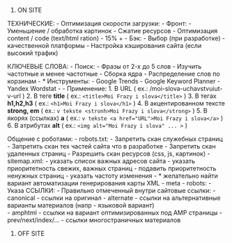 1. ON SITE

ТЕХНИЧЕСКИЕ:
    - Оптимизация скорости загрузки:
      - Фронт:
        - Уменьшение / обработка картинок
        - Сжатие ресурсов
        - Оптимизация content / code (text/html ration) - 15% +
      - Бэк:
        - Выбор (при разработке) - качественной платформы
        - Настройка кэширования сайта (если высокий трафик)  

КЛЮЧЕВЫЕ СЛОВА:
    - Поиск:
      - Фразы от 2-х до 5 слов
      - Изучить частотные и менее частотные
      - Сборка ядра
      - Распределение слов по корзинам
      - * Инструменты:
        - Google Trends
        - Google Keyword Planner
        - Yandex Wordstat
        - 
    - Применение:
      1. В URL ( ex.: /moi-slova-uchavstvuiut-v-url ) 
      2. В теге **title** ( ex.: ```<title>Moi Frazy i slova</title>``` )
      3. В тегах **h1,h2,h3** ( ex.: ```<h1>Moi Frazy i slova</h1>``` )
      4. В акцентированном тексте **strong, em** ( ex.: ```v tekste <stronh>Moi Frazy i slova</strong>``` )
      5. В якорях (ссылках)  **a** ( ex.: ```v tekste <a href="URL">Moi Frazy i slova</a>``` )
      6. В атрибутах **alt** ( ex.: ```<img alt="Moi Frazy i slova" ... >``` )

Общение с роботами:
    - robots.txt:
      - Запретить скан служебных страниц
      - Запретить скан тех частей сайта что в разработке
      - Запретить скан удаленных страниц
      - Разрешить скан ресурсов (css, js, картинок)
    - sitemap.xml:
      - указать список важных адресов сайта
      - указать приоритетность свежих, важных страниц 
      - подавить приоритетность ненужных страниц
      - указать частоту изменения
      - * желательно найти вариант автоматизации генерирования карты XML
    - meta - robots:
      - Указа
ССЫЛКИ:
    - Правильно отмеченный внутри сайтовые ссылки:
      - canonical - ссылки на оригинал
      - alternate - ссылки на альтернативные варианты материалов (напр - языковой вариант)     
      - amphtml - ссылки на вариант оптимизированных под AMP страницы
      - prev/next/index/... - ссылки многостраничных материалов
1. OFF SITE
